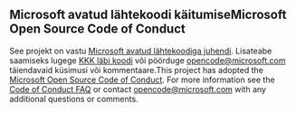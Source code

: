 ## <a name="microsoft-open-source-code-of-conduct"></a><span data-ttu-id="86f89-101">Microsoft avatud lähtekoodi käitumise</span><span class="sxs-lookup"><span data-stu-id="86f89-101">Microsoft Open Source Code of Conduct</span></span>
<span data-ttu-id="86f89-p101">See projekt on vastu [Microsoft avatud lähtekoodiga juhendi](https://opensource.microsoft.com/codeofconduct/). Lisateabe saamiseks lugege [KKK läbi koodi](https://opensource.microsoft.com/codeofconduct/faq/) või pöörduge [opencode@microsoft.com](mailto:opencode@microsoft.com) täiendavaid küsimusi või kommentaare.</span><span class="sxs-lookup"><span data-stu-id="86f89-p101">This project has adopted the [Microsoft Open Source Code of Conduct](https://opensource.microsoft.com/codeofconduct/). For more information see the [Code of Conduct FAQ](https://opensource.microsoft.com/codeofconduct/faq/) or contact [opencode@microsoft.com](mailto:opencode@microsoft.com) with any additional questions or comments.</span></span>